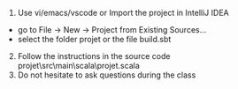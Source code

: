 1) Use vi/emacs/vscode or 
   Import the project in IntelliJ IDEA
  - go to File -> New -> Project from Existing Sources...
  - select the folder projet or the file build.sbt
2) Follow the instructions in the source code projet\src\main\scala\projet.scala
3) Do not hesitate to ask questions during the class

